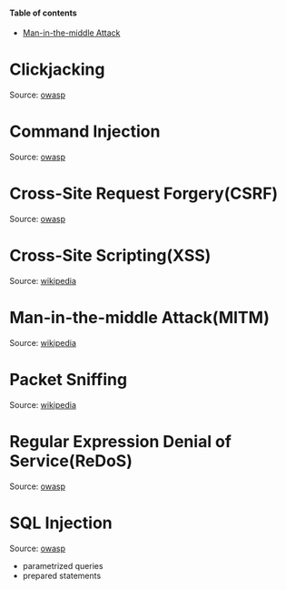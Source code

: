 


#### Table of contents

* [Man-in-the-middle Attack](#man-in-the-middle-attack)

# Clickjacking
Source: [owasp](https://www.owasp.org/index.php/Clickjacking)

# Command Injection
Source: [owasp](https://www.owasp.org/index.php/Command_Injection)

# Cross-Site Request Forgery(CSRF)
Source: [owasp](https://www.owasp.org/index.php/Cross-Site_Request_Forgery_(CSRF))

# Cross-Site Scripting(XSS)
Source: [wikipedia](https://en.wikipedia.org/wiki/Cross-site_scripting)

# Man-in-the-middle Attack(MITM)
Source: [wikipedia](https://en.wikipedia.org/wiki/Man-in-the-middle_attack)

# Packet Sniffing
Source: [wikipedia](https://en.wikipedia.org/wiki/Packet_analyzer)

# Regular Expression Denial of Service(ReDoS)
Source: [owasp](https://www.owasp.org/index.php/Regular_expression_Denial_of_Service_-_ReDoS)

# SQL Injection
Source: [owasp](https://www.owasp.org/index.php/SQL_Injection)

* parametrized queries
* prepared statements